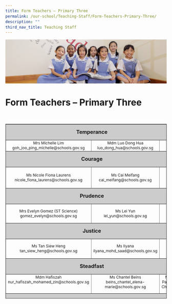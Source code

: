 ```yaml
---
title: Form Teachers – Primary Three
permalink: /our-school/Teaching-Staff/Form-Teachers-Primary-Three/
description: ""
third_nav_title: Teaching Staff
---
```

![](/images/UsefulVideos.jpg)

Form Teachers – Primary Three
=============================
&nbsp;
<table style="text-align: center; font-size: 12px; border-collapse: collapse; width: 100%; height: 544px;" border="1" width="100%">
<tbody>
<tr style="height: 42px;">
<td style="font-size: 16px; background-color: #cccccc; width: 89.1121%; height: 42px;" colspan="3"><strong>Temperance</strong></td>
</tr>
<tr style="height: 26px;">
<td style="width: 32.665%; height: 26px;">Mrs Michelle Lim
goh_joo_ping_michelle@schools.gov.sg</td>
<td style="width: 31.335%; height: 26px;">Mdm Luo Dong Hua
luo_dong_hua@schools.gov.sg</td>
<td style="width: 25.1121%; height: 26px;"></td>
</tr>
<tr style="height: 42px;">
<td style="font-size: 16px; background-color: #cccccc; width: 89.1121%; height: 42px;" colspan="3"><strong>Courage</strong></td>
</tr>
<tr style="height: 60px;">
<td style="width: 32.665%; height: 60px;" width="272">Ms Nicole Fiona Laurens
nicole_fiona_laurens@schools.gov.sg</td>
<td style="width: 31.335%; height: 60px;">Ms Cai Meifang
cai_meifang@schools.gov.sg</td>
<td style="width: 25.1121%; height: 60px;"></td>
</tr>
<tr style="height: 42px;">
<td style="font-size: 16px; background-color: #cccccc; width: 89.1121%; height: 42px;" colspan="3"><strong>Prudence</strong></td>
</tr>
<tr style="height: 55px;">
<td style="width: 32.665%; height: 55px;">Mrs Evelyn Gomez (ST Science)
gomez_evelyn@schools.gov.sg</td>
<td style="width: 31.335%; height: 55px;">Ms Lei Yun<br>
lei_yun@schools.gov.sg</td>
<td style="width: 25.1121%; height: 55px;"></td>
</tr>
<tr style="height: 42px;">
<td style="font-size: 16px; background-color: #cccccc; width: 89.1121%; height: 42px;" colspan="3"><strong>Justice</strong></td>
</tr>
<tr style="height: 55px;">
<td style="width: 32.665%; height: 55px;">Ms Tan Siew Heng
tan_siew_heng@schools.gov.sg</td>
<td style="width: 31.335%; height: 55px;">Ms Ilyana
ilyana_mohd_saad@schools.gov.sg</td>
<td style="width: 25.1121%; height: 55px;"></td>
</tr>
<tr style="height: 42px;">
<td style="font-size: 16px; background-color: #cccccc; width: 89.1121%; height: 42px;" colspan="3"><strong>Steadfast</strong></td>
</tr>
<tr style="height: 55px;" valign="top">
<td style="width: 32.665%; height: 55px;">Mdm Hafiszah
nur_hafiszah_mohamed_zin@schools.gov.sg</td>
<td style="width: 31.335%; height: 55px;">Ms Chantel Beins<br>
beins_chantel_elena-marie@schools.gov.sg</td>
<td style="width: 25.1121%; height: 55px;">Mrs Pauline Cheong</td>
</tr>
<tr style="height: 42.6667px;">
<td style="font-size: 16px; background-color: #cccccc; width: 89.1121%; height: 42px;" colspan="3"><strong>Piety</strong></td>
</tr>
<tr style="height: 41px;" valign="top">
<td style="width: 32.665%; height: 41px; text-align: center;">Mrs Janet Tan</td>
<td style="width: 31.335%; height: 41px; text-align: center;">Mdm Huang Shansi
huang_shansi@schools.gov.sg</td>
<td style="width: 25.1121%; height: 41px;"></td>
</tr>
</tbody>
</table>